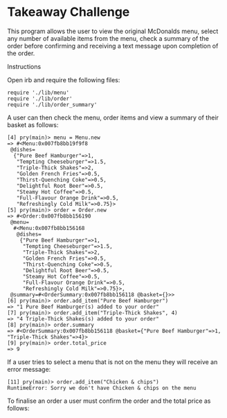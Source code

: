 Takeaway Challenge
==================

This program allows the user to view the original McDonalds menu, select any number of available items from the menu, check a summary of the order before confirming and receiving a text message upon completion of the order.

Instructions

Open irb and require the following files:

```
require './lib/menu'
require './lib/order'
require './lib/order_summary'

```

A user can then check the menu, order items and view a summary of their basket as follows:

```
[4] pry(main)> menu = Menu.new
=> #<Menu:0x007fb8bb19f9f8
 @dishes=
  {"Pure Beef Hamburger"=>1,
   "Tempting Cheeseburger"=>1.5,
   "Triple-Thick Shakes"=>2,
   "Golden French Fries"=>0.5,
   "Thirst-Quenching Coke"=>0.5,
   "Delightful Root Beer"=>0.5,
   "Steamy Hot Coffee"=>0.5,
   "Full-Flavour Orange Drink"=>0.5,
   "Refreshingly Cold Milk"=>0.75}>
[5] pry(main)> order = Order.new
=> #<Order:0x007fb8bb156190
 @menu=
  #<Menu:0x007fb8bb156168
   @dishes=
    {"Pure Beef Hamburger"=>1,
     "Tempting Cheeseburger"=>1.5,
     "Triple-Thick Shakes"=>2,
     "Golden French Fries"=>0.5,
     "Thirst-Quenching Coke"=>0.5,
     "Delightful Root Beer"=>0.5,
     "Steamy Hot Coffee"=>0.5,
     "Full-Flavour Orange Drink"=>0.5,
     "Refreshingly Cold Milk"=>0.75}>,
 @summary=#<OrderSummary:0x007fb8bb156118 @basket={}>>
[6] pry(main)> order.add_item("Pure Beef Hamburger")
=> "1 Pure Beef Hamburger(s) added to your order"
[7] pry(main)> order.add_item("Triple-Thick Shakes", 4)
=> "4 Triple-Thick Shakes(s) added to your order"
[8] pry(main)> order.summary
=> #<OrderSummary:0x007fb8bb156118 @basket={"Pure Beef Hamburger"=>1, "Triple-Thick Shakes"=>4}>
[9] pry(main)> order.total_price
=> 9

```

If a user tries to select a menu that is not on the menu they will receive an error message:

```
[11] pry(main)> order.add_item("Chicken & chips")
RuntimeError: Sorry we don't have Chicken & chips on the menu

```

To finalise an order a user must confirm the order and the total price as follows:
